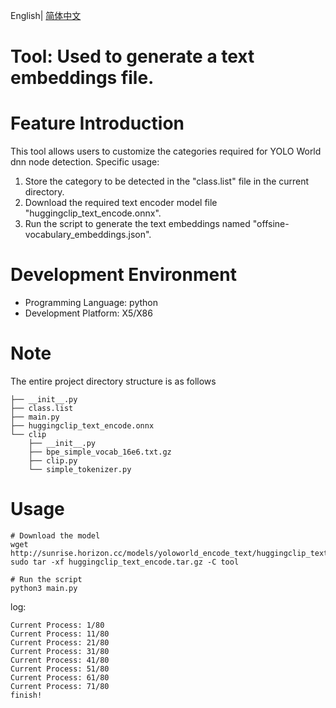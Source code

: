 English| [简体中文](./README_cn.md)

Tool: Used to generate a text embeddings file.
=======

# Feature Introduction
This tool allows users to customize the categories required for YOLO World dnn node detection. Specific usage:
1. Store the category to be detected in the "class.list" file in the current directory.
2. Download the required text encoder model file "huggingclip_text_encode.onnx".
3. Run the script to generate the text embeddings named "offsine-vocabulary_embeddings.json".

# Development Environment

- Programming Language: python
- Development Platform: X5/X86

# Note

The entire project directory structure is as follows

```tool
├── __init__.py
├── class.list
├── main.py
├── huggingclip_text_encode.onnx
└── clip
    ├── __init__.py
    ├── bpe_simple_vocab_16e6.txt.gz
    ├── clip.py
    └── simple_tokenizer.py
```

# Usage

```shell
# Download the model
wget http://sunrise.horizon.cc/models/yoloworld_encode_text/huggingclip_text_encode.tar.gz
sudo tar -xf huggingclip_text_encode.tar.gz -C tool

# Run the script
python3 main.py
```

log:
```shell
Current Process: 1/80
Current Process: 11/80
Current Process: 21/80
Current Process: 31/80
Current Process: 41/80
Current Process: 51/80
Current Process: 61/80
Current Process: 71/80
finish!
```